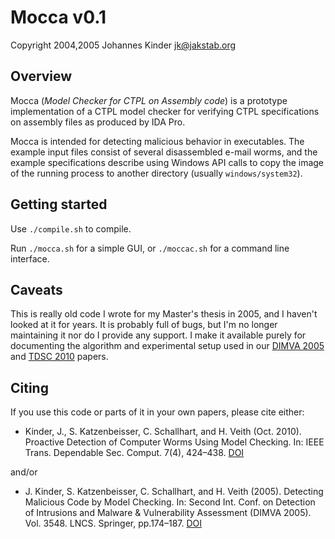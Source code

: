 Mocca v0.1
==========

Copyright 2004,2005 Johannes Kinder <jk@jakstab.org>

Overview
--------

Mocca (_Model Checker for CTPL on Assembly code_) is a prototype 
implementation of a CTPL model checker for verifying CTPL 
specifications on assembly files as produced by IDA Pro. 

Mocca is intended for detecting malicious behavior in executables.
The example input files consist of several disassembled e-mail 
worms, and the example specifications describe using Windows API 
calls to copy the image of the running process to another 
directory (usually `windows/system32`).

Getting started
---------------

Use `./compile.sh` to compile.

Run `./mocca.sh` for a simple GUI, or `./moccac.sh` for a command 
line interface.

Caveats
-------

This is really old code I wrote for my Master's thesis in 2005, and
I haven't looked at it for years. It is probably full of bugs, but I'm
no longer maintaining it nor do I provide any support. I make it 
available purely for documenting the algorithm and experimental 
setup used in our [DIMVA 2005][2] and [TDSC 2010][1] papers.

Citing
------

If you use this code or parts of it in your own papers, please cite 
either:

* Kinder, J., S. Katzenbeisser, C. Schallhart, and H. Veith (Oct. 2010). 
Proactive Detection of Computer Worms Using Model Checking. 
In: IEEE Trans. Dependable Sec. Comput. 7(4), 424–438. [DOI][1]

and/or

* J. Kinder, S. Katzenbeisser, C. Schallhart, and H. Veith (2005). 
Detecting Malicious Code by Model Checking. In: Second Int. Conf. on 
Detection of Intrusions and Malware & Vulnerability Assessment 
(DIMVA 2005). Vol. 3548. LNCS. Springer, pp.174–187. [DOI][2]

[1]: http://dx.doi.org/10.1109/TDSC.2008.74 "TDSC'10 7(4), 424-438"
[2]: http://dx.doi.org/10.1007/11506881_11 "DIMVA'05, 174-187"